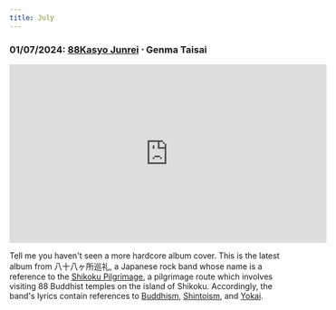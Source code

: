```yaml
---
title: July
---
```


### **01/07/2024**: [88Kasyo Junrei](https://88kasyo.com) ⋅ Genma Taisai
<iframe src="https://www.youtube.com/embed/1KwZMSmCAIs" width="560" height="315" title="A YouTube video" frameborder="0" allowfullscreen></iframe>

Tell me you haven't seen a more hardcore album cover. This is the latest album from 八十八ヶ所巡礼, a Japanese rock band whose name is a reference to the [Shikoku Pilgrimage](https://en.wikipedia.org/wiki/Shikoku_Pilgrimage), a pilgrimage route which involves visiting 88 Buddhist temples on the island of Shikoku. Accordingly, the band's lyrics contain references to [Buddhism](https://en.wikipedia.org/wiki/Buddhism), [Shintoism](https://en.wikipedia.org/wiki/Shinto), and [Yokai](https://en.wikipedia.org/wiki/Y%C5%8Dkai).